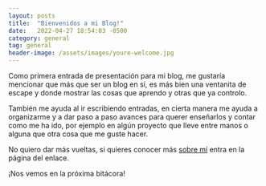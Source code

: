 ```yaml
---
layout: posts
title:  "Bienvenidos a mi Blog!"
date:   2022-04-27 18:54:03 -0500
category: general
tag: general
header-image: /assets/images/youre-welcome.jpg
---
```


Como primera entrada de presentación para mi blog, me gustaría mencionar que más que ser un blog en sí, es más bien una ventanita de escape y donde mostrar las cosas que aprendo y otras que ya controlo.

También me ayuda al ir escribiendo entradas, en cierta manera me ayuda a organizarme y a dar paso a paso avances para querer enseñarlos y contar como me ha ido, por ejemplo en algún proyecto que lleve entre manos o alguna que otra cosa que me guste hacer.

No quiero dar más vueltas, si quieres conocer más [sobre mí](/about) entra en la página del enlace.

¡Nos vemos en la próxima bitácora!